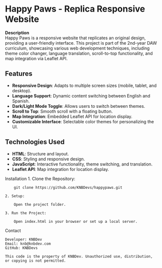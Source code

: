 # Happy Paws - Replica Responsive Website

**Description**  
Happy Paws is a responsive website that replicates an original design, providing a user-friendly interface. This project is part of the 2nd-year DAW curriculum, showcasing various web development techniques, including theme color changer, language translation, scroll-to-top functionality, and map integration via Leaflet API.

## Features

- **Responsive Design**: Adapts to multiple screen sizes (mobile, tablet, and desktop).
- **Language Support**: Dynamic content switching between English and Spanish.
- **Dark/Light Mode Toggle**: Allows users to switch between themes.
- **Scroll to Top**: Smooth scroll with a floating button.
- **Map Integration**: Embedded Leaflet API for location display.
- **Customizable Interface**: Selectable color themes for personalizing the UI.

## Technologies Used

- **HTML**: Structure and layout.
- **CSS**: Styling and responsive design.
- **JavaScript**: Interactive functionality, theme switching, and translation.
- **Leaflet API**: Map integration for location display.

Installation
    1. Clone the Repository:

        git clone https://github.com/KNBDevs/happypaws.git

    2. Setup:

        Open the project folder.
    
    3. Run the Project:

        Open index.html in your browser or set up a local server.
    
Contact

    Developer: KNBDev
    Email: knb@knbdev.com
    GitHub: KNBDevs
    
    This code is the property of KNBDev. Unauthorized use, distribution, or copying is not permitted.